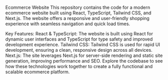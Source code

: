 Ecommerce Website
This repository contains the code for a modern ecommerce website built using React, TypeScript, Tailwind CSS, and Next.js. The website offers a responsive and user-friendly shopping experience with seamless navigation and quick load times.

Key Features:
React & TypeScript: The website is built using React for dynamic user interfaces and TypeScript for type safety and improved development experience.
Tailwind CSS: Tailwind CSS is used for rapid UI development, ensuring a clean, responsive design across all devices.
Next.js: The site leverages Next.js for server-side rendering and static site generation, improving performance and SEO.
Explore the codebase to see how these technologies work together to create a fully functional and scalable ecommerce platform.
